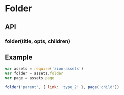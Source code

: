 # Folder

## API

### folder(title, opts, children)

## Example

```js
var assets = require('zion-assets')
var folder = assets.folder
var page = assets.page

folder('parent', { link: 'type_2' }, page('child'))
```

